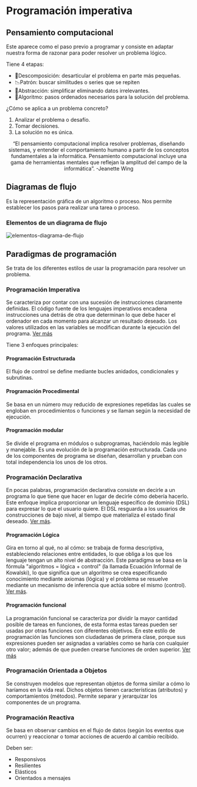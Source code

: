 # Programación imperativa

## Pensamiento computacional

Este aparece como el paso previo a programar y consiste en adaptar nuestra forma de razonar para poder resolver un problema lógico.

Tiene 4 etapas:
- :hammer:Descomposición: desarticular el problema en parte más pequeñas.
- :chart_with_downwards_trend:Patrón: buscar similitudes o series que se repiten
- :art:Abstracción: simplificar eliminando datos irrelevantes.
- :runner:Algoritmo: pasos ordenados necesarios para la solución del problema.

¿Cómo se aplica a un problema concreto?

1. Analizar el problema o desafío.
2. Tomar decisiones.
3. La solución no es única.


 <div align="center"> “El pensamiento computacional implica resolver problemas, diseñando sistemas, y entender el comportamiento humano a partir de los conceptos fundamentales a la informática. Pensamiento computacional incluye una gama de herramientas mentales que reflejan la amplitud del campo de la informática”. -Jeanette Wing </div>
 
 
 ## Diagramas de flujo
 
 Es la representación gráfica de un algoritmo o proceso. Nos permite establecer los pasos para realizar una tarea o proceso.
 
 ### Elementos de un diagrama de flujo
 
![elementos-diagrama-de-flujo](https://user-images.githubusercontent.com/75231007/156471378-1403b932-896d-4288-ba38-8b6e0ca25019.png)

 ## Paradigmas de programación
 
 Se trata de los diferentes estilos de usar la programación para resolver un problema.
 
 ### Programación Imperativa
 
 Se caracteriza por contar con una sucesión de instrucciones claramente definidas. El código fuente de los lenguajes imperativos encadena instrucciones una detrás de otra que determinan lo que debe hacer el ordenador en cada momento para alcanzar un resultado deseado. Los valores utilizados en las variables se modifican durante la ejecución del programa. [Ver más](https://www.ionos.es/digitalguide/paginas-web/desarrollo-web/programacion-imperativa/) 

Tiene 3 enfoques principales:
 
 #### Programación Estructurada
 
 El flujo de control se define mediante bucles anidados, condicionales y subrutinas.
 
 #### Programación Procedimental
 
 Se basa en un número muy reducido de expresiones repetidas las cuales se engloban en procedimientos o funciones y se llaman según la necesidad de ejecución.
 
 #### Programación modular
 
 Se divide el programa en módulos o subprogramas, haciéndolo más legible y manejable. Es una evolución de la programación estructurada. Cada uno de los componentes de programa se diseñan, desarrollan y prueban con total independencia los unos de los otros.
 
 ### Programación Declarativa
 
 En pocas palabras, programación declarativa consiste en decirle a un programa lo que tiene que hacer en lugar de decirle cómo debería hacerlo. Este enfoque implica proporcionar un lenguaje específico de dominio (DSL) para expresar lo que el usuario quiere. El DSL resguarda a los usuarios de construcciones de bajo nivel, al tiempo que materializa el estado final deseado. [Ver más](https://www.toptal.com/software/la-programacion-declarativa-de-verdad-existe).
 
 #### Programación Lógica
 
Gira en torno al qué, no al cómo: se trabaja de forma descriptiva, estableciendo relaciones entre entidades, lo que obliga a los que los lenguaje tengan un alto nivel de abstracción. Este paradigma se basa en la fórmula "algoritmos = lógica + control" (la llamada Ecuación Informal de Kowalski), lo que significa que un algoritmo se crea especificando conocimiento mediante axiomas (lógica) y el problema se resuelve mediante un mecanismo de inferencia que actúa sobre el mismo (control). [Ver más](https://www.genbeta.com/desarrollo/lenguaje-prolog-ejemplo-paradigma-programacion-logica).
 
 #### Programación funcional
 
 La programación funcional se caracteriza por dividir la mayor cantidad posible de tareas en funciones, de esta forma estas tareas pueden ser usadas por otras funciones con diferentes objetivos. En este estilo de programación las funciones son ciudadanas de primera clase, porque sus expresiones pueden ser asignadas a variables como se haría con cualquier otro valor; además de que pueden crearse funciones de orden superior. [Ver más](https://es.wikipedia.org/wiki/Programaci%C3%B3n_funcional) 

### Programación Orientada a Objetos

Se construyen modelos que representan objetos de forma similar a cómo lo haríamos en la vida real. Dichos objetos tienen características (atributos) y comportamientos (métodos). Permite separar y jerarquizar los componentes de un programa.

### Programación Reactiva

Se basa en observar cambios en el flujo de datos (según los eventos que ocurren) y reaccionar o tomar acciones de acuerdo al cambio recibido.

Deben ser:

- Responsivos
- Resilientes
- Elásticos
- Orientados a mensajes


 
